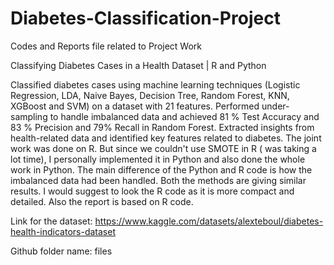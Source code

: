 # Diabetes-Classification-Project
Codes and Reports file related to Project Work

Classifying Diabetes Cases in a Health Dataset | R and Python

Classified diabetes cases using machine learning techniques (Logistic Regression, LDA, Naive Bayes, Decision Tree, Random Forest, KNN, XGBoost and SVM) on a dataset with 21 features. Performed under-sampling to handle imbalanced data and achieved 81 % Test Accuracy and 83 % Precision and 79% Recall in Random Forest. Extracted insights from health-related data and identified key features related to diabetes. The joint work was done on R. But since we couldn't use SMOTE in R ( was taking a lot time), I personally implemented it in Python and also done the whole work in Python. The main difference of the Python and R code is how the imbalanced data had been handled. Both the methods are giving similar results. I would suggest to look the R code as it is more compact and detailed. Also the report is based on R code.

Link for the dataset: https://www.kaggle.com/datasets/alexteboul/diabetes-health-indicators-dataset

Github folder name: files
